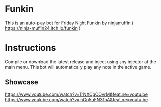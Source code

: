 # Funkin

This is an auto-play bot for Friday Night Funkin by ninjamuffin ( https://ninja-muffin24.itch.io/funkin )

# Instructions

Compile or download the latest release and inject using any injector at the main menu.
This bot will automatically play any note in the active game.

## Showcase
https://www.youtube.com/watch?v=TrNXCgCOvrM&feature=youtu.be
https://www.youtube.com/watch?v=mGp5uFN31bA&feature=youtu.be
